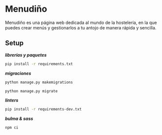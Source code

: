 # Menudiño
Menudiño es una página web dedicada al mundo de la hostelería, en la que puedes crear menús y gestionarlos a tu antojo de manera rápida y sencilla.

## Setup
***librerías y paquetes***
```bash
pip install -r requirements.txt
```

***migraciones***
```bash
python manage.py makemigrations
```
```bash
python manage.py migrate
```

***linters***
```bash
pip install -r requirements-dev.txt
```

***bulma & sass***
```bash
npm ci
```
